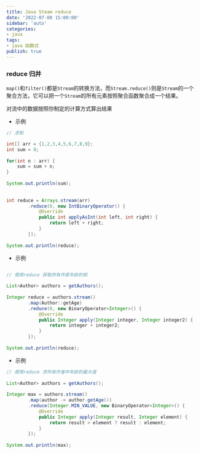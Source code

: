 ```yaml
---
title: Java Steam reduce
date: '2022-07-08 15:00:00'
sidebar: 'auto'
categories:
- java
tags:
- java 函数式
publish: true
---
```


<a name="`kpfOc`"></a>
### reduce 归并

`map()`和`filter()`都是`Stream`的转换方法，而`Stream.reduce()`则是`Stream`的一个聚合方法，它可以把一个`Stream`的所有元素按照聚合函数聚合成一个结果。

对流中的数据按照你制定的计算方式算出结果

- 示例
```java
// 求和

int[] arr = {1,2,3,4,5,6,7,8,9};  
int sum = 0;  
  
for(int n : arr) {  
    sum = sum + n;  
}  
  
System.out.println(sum);  
  
  
int reduce = Arrays.stream(arr)  
        .reduce(0, new IntBinaryOperator() {  
            @Override  
            public int applyAsInt(int left, int right) {  
                return left + right;  
            }  
        });  
  
System.out.println(reduce);
```

- 示例
```java

// 使用reduce 获取所有作家年龄的和  
  
List<Author> authors = getAuthors();  
  
Integer reduce = authors.stream()  
        .map(Author::getAge)  
        .reduce(0, new BinaryOperator<Integer>() {  
            @Override  
            public Integer apply(Integer integer, Integer integer2) {  
                return integer + integer2;  
            }  
        });  
  
System.out.println(reduce);
```

- 示例
```java
// 使用reduce 求所有作者中年龄的最大值  
  
List<Author> authors = getAuthors();  
  
Integer max = authors.stream()  
        .map(author -> author.getAge())  
        .reduce(Integer.MIN_VALUE, new BinaryOperator<Integer>() {  
            @Override  
            public Integer apply(Integer result, Integer element) {  
                return result > element ? result : element;  
            }  
        });  
  
System.out.println(max);
```
